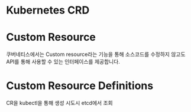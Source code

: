 # Kubernetes CRD


# Custom Resource

쿠버네티스에서는 Custom resource라는 기능을 통해 소스코드를 수정하지 않고도 API를 통해 사용할 수 있는 인터페이스를 제공합니다.


# Custom Resource Definitions

CR을 kubectl을 통해 생성 시도시 etcd에서 조회